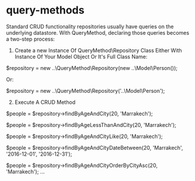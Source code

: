 # query-methods

Standard CRUD functionality repositories usually have queries on the underlying datastore. 
With QueryMethod, declaring those queries becomes a two-step process:

1. Create a new Instance Of QueryMethod\Repository Class Either With Instance Of Your Model Object Or It's Full Class Name:

  
  $repository = new ..\QueryMethod\Repository(new ..\Model\Person());
  
  
  Or:
  
  
  $repository = new ..\QueryMethod\Repository('..\Model\Person');
  
2. Execute A CRUD Method

  $people = $repository->findByAgeAndCity(20, 'Marrakech');
  
  $people = $repository->findByAgeLessThanAndCity(20, 'Marrakech');
  
  $people = $repository->findByAgeAndCityLike(20, 'Marrakech');
  
  $people = $repository->findByAgeAndCityDateBetween(20, 'Marrakech', '2016-12-01', '2016-12-31');
  
  $people = $repository->findByAgeAndCityOrderByCityAsc(20, 'Marrakech');
  ...
